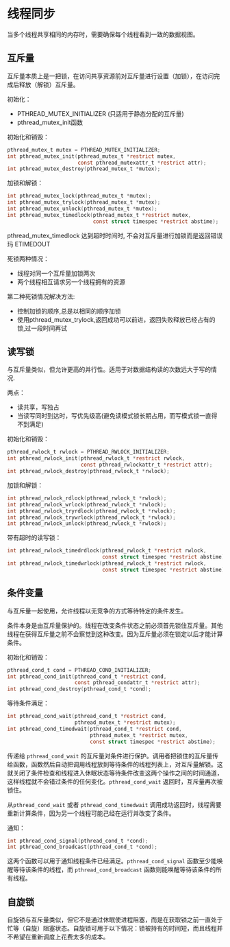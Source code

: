 # 线程同步

当多个线程共享相同的内存时，需要确保每个线程看到一致的数据视图。

## 互斥量

互斥量本质上是一把锁，在访问共享资源前对互斥量进行设置（加锁），在访问完成后释放（解锁）互斥量。

初始化：

- PTHREAD_MUTEX_INITIALIZER (只适用于静态分配的互斥量)
- pthread_mutex_init函数

初始化和销毁：

```c
pthread_mutex_t mutex = PTHREAD_MUTEX_INITIALIZER;
int pthread_mutex_init(pthread_mutex_t *restrict mutex,
                       const pthread_mutexattr_t *restrict attr);
int pthread_mutex_destroy(pthread_mutex_t *mutex);
```

加锁和解锁：

```c
int pthread_mutex_lock(pthread_mutex_t *mutex);
int pthread_mutex_trylock(pthread_mutex_t *mutex);
int pthread_mutex_unlock(pthread_mutex_t *mutex);
int pthread_mutex_timedlock(pthread_mutex_t *restrict mutex,
                            const struct timespec *restrict abstime);
```
pthread_mutex_timedlock 达到超时时间时, 不会对互斥量进行加锁而是返回错误玛 ETIMEDOUT

死锁两种情况：

 - 线程对同一个互斥量加锁两次
 - 两个线程相互请求另一个线程拥有的资源

 第二种死锁情况解决方法:

 - 控制加锁的顺序,总是以相同的顺序加锁
 - 使用pthread_mutex_trylock,返回成功可以前进，返回失败释放已经占有的锁,过一段时间再试

## 读写锁

与互斥量类似，但允许更高的并行性。适用于对数据结构读的次数远大于写的情况.

两点： 

- 读共享，写独占
- 当读写同时到达时，写优先级高(避免读模式锁长期占用，而写模式锁一直得不到满足)

初始化和销毁：

```c
pthread_rwlock_t rwlock = PTHREAD_RWLOCK_INITIALIZER;
int pthread_rwlock_init(pthread_rwlock_t *restrict rwlock,
                        const pthread_rwlockattr_t *restrict attr);
int pthread_rwlock_destroy(pthread_rwlock_t *rwlock);
```

加锁和解锁：

```c
int pthread_rwlock_rdlock(pthread_rwlock_t *rwlock);
int pthread_rwlock_wrlock(pthread_rwlock_t *rwlock);
int pthread_rwlock_tryrdlock(pthread_rwlock_t *rwlock);
int pthread_rwlock_trywrlock(pthread_rwlock_t *rwlock);
int pthread_rwlock_unlock(pthread_rwlock_t *rwlock);
```

带有超时的读写锁：

```c
int pthread_rwlock_timedrdlock(pthread_rwlock_t *restrict rwlock,
                               const struct timespec *restrict abstime);
int pthread_rwlock_timedwrlock(pthread_rwlock_t *restrict rwlock,
                               const struct timespec *restrict abstime);
```

## 条件变量

与互斥量一起使用，允许线程以无竞争的方式等待特定的条件发生。

条件本身是由互斥量保护的。线程在改变条件状态之前必须首先锁住互斥量。其他线程在获得互斥量之前不会察觉到这种改变。因为互斥量必须在锁定以后才能计算条件。

初始化和销毁：

```c
pthread_cond_t cond = PTHREAD_COND_INITIALIZER;
int pthread_cond_init(pthread_cond_t *restrict cond,
                      const pthread_condattr_t *restrict attr);
int pthread_cond_destroy(pthread_cond_t *cond);
```

等待条件满足：

```c
int pthread_cond_wait(pthread_cond_t *restrict cond,
                      pthread_mutex_t *restrict mutex);
int pthread_cond_timedwait(pthread_cond_t *restrict cond,
                           pthread_mutex_t *restrict mutex,
                           const struct timespec *restrict abstime);
```

传递给 `pthread_cond_wait` 的互斥量对条件进行保护。调用者把锁住的互斥量传给函数，函数然后自动把调用线程放到等待条件的线程列表上，对互斥量解锁。这就关闭了条件检查和线程进入休眠状态等待条件改变这两个操作之间的时间通道，这样线程就不会错过条件的任何变化。`pthread_cond_wait` 返回时，互斥量再次被锁住。

从`pthread_cond_wait` 或者 `pthread_cond_timedwait` 调用成功返回时，线程需要重新计算条件，因为另一个线程可能己经在运行并改变了条件。

通知：

```c
int pthread_cond_signal(pthread_cond_t *cond);
int pthread_cond_broadcast(pthread_cond_t *cond);
```

这两个函数可以用于通知线程条件已经满足。`pthread_cond_signal` 函数至少能唤醒等待该条件的线程，而 `pthread_cond_broadcast` 函数则能唤醒等待该条件的所有线程。

## 自旋锁

自旋锁与互斥量类似，但它不是通过休眠使进程阻塞，而是在获取锁之前一直处于忙等（自旋）阻塞状态。自旋锁可用于以下情况：锁被持有的时间短，而且线程并不希望在重新调度上花费太多的成本。

